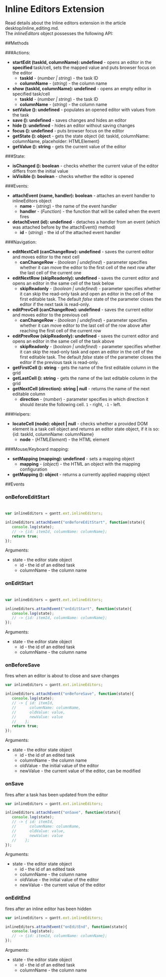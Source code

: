 Inline Editors Extension
========================

Read details about the Inline editors extension in the article desktop/inline_editing.md. <br> The *inlineEditors* object possesses the following API:

##Methods

###Actions:

- <span class=submethod>**startEdit (taskId, columnName): undefined**</span> - opens an editor in the <b>specified</b> task/cell, sets the mapped value and puts browser focus on the editor
	- **taskId** - (*number | string*) - the task ID
	- **columnName** - (*string*) - the column name
- <span class=submethod>**show (taskId, columnName): undefined**</span> - opens an empty editor in specified task/cell
	- **taskId** - (*number | string*) - the task ID
	- **columnName** - (*string*) - the column name
- <span class=submethod>**setValue (): undefined**</span> - populates an opened editor with values from the task
- <span class=submethod>**save (): undefined**</span> - saves changes and hides an editor
- <span class=submethod>**hide (): undefined**</span> - hides an editor without saving changes
- <span class=submethod>**focus (): undefined**</span> - puts browser focus on the editor 
- <span class=submethod>**getState (): object**</span> - gets the state object {id: taskId, columnName: columnName, placeholder: HTMLElement}
- <span class=submethod>**getValue (): string**</span> - gets the current value of the editor

###State: 

- <span class=submethod>**isChanged (): boolean**</span> - checks whether the current value of the editor differs from the initial value
- <span class=submethod>**isVisible (): boolean**</span> - checks whether the editor is opened

###Events:

- <span class=submethod>**attachEvent (name, handler): boolean**</span> - attaches an event handler to inlineEditors object
	- **name** - (*string*) - the name of the event handler
	- **handler** - (*Function*) - the function that will be called when the event fires
- <span class=submethod>**detachEvent (id): undefined**</span> - detaches a handler from an event (which was attached before by the attachEvent() method) 
	- **id** - (*string*) - the id of the attached event handler


###Navigation:

- <span class=submethod>**editNextCell (canChangeRow): undefined**</span> - saves the current editor and moves editor to the next cell 
	- **canChangeRow**  - (*boolean | undefined*) - parameter specifies whether it can move the editor to the first cell of the next row after the last cell of the current one
- <span class=submethod>**editNextRow (skipReadonly): undefined**</span> - saves the current editor and opens an editor in the same cell of the task below
    - **skipReadonly**  - (*boolean | undefined*) - parameter specifies whether it can skip the read-only task and open an editor in the cell of the first editable task. The default *false* state of the parameter closes the editor if the next task is read-only.
- <span class=submethod>**editPrevCell (canChangeRow): undefined**</span> - saves the current editor and moves editor to the previous cell 
	- **canChangeRow**  - (*boolean | undefined*) - parameter specifies whether it can move editor to the last cell of the row above after reaching the first cell of the current row
- <span class=submethod>**editPrevRow (skipReadonly): undefined**</span> - saves the current editor and opens an editor in the same cell of the task above
    - **skipReadonly**  - (*boolean | undefined*) - parameter specifies whether it can skip the read-only task and open an editor in the cell of the first editable task. The default *false* state of the parameter closes the editor if the previous task is read-only.
- <span class=submethod>**getFirstCell (): string**</span> - gets the name of the first editable column in the grid
- <span class=submethod>**getLastCell (): string**</span> - gets the name of the last editable column in the grid
- <span class=submethod>**getNextCell (direction): string | null**</span> - returns the name of the next editable column
	- **direction**  - (*number*) - parameter specifies in which direction it should iterate the following cell. `1` - right, `-1` - left.


###Helpers:

- <span class=submethod>**locateCell (node): object | null**</span> - checks whether a provided DOM element is a task cell object and returns an editor state object, if it is so: {id: taskId, columnName: columnName}
	- **node** - (*HTMLElement*) - the HTML element


###Mouse/Keyboard mapping:

- <span class=submethod>**setMapping (mapping): undefined**</span> - sets a mapping object
	- **mapping** - (*object*) - the HTML an object with the mapping configuration
- <span class=submethod>**getMapping (): object**</span> - returns a currently applied mapping object
<span></span>


##Events

### onBeforeEditStart <br><br>

~~~js
var inlineEditors = gantt.ext.inlineEditors;

inlineEditors.attachEvent("onBeforeEditStart", function(state){
   console.log(state);
   // -> {id: itemId, columnName: columnName};
   return true;
});
~~~

Arguments:

- state - the editor state object
	- id - the id of an edited task
	- columnName - the column name

### onEditStart <br><br>

~~~js
var inlineEditors = gantt.ext.inlineEditors;

inlineEditors.attachEvent("onEditStart", function(state){
   console.log(state);
   // -> {id: itemId, columnName: columnName};
});
~~~

Arguments:

- state - the editor state object
	- id - the id of an edited task
	- columnName - the column name

### onBeforeSave 

fires when an editor is about to close and save changes

~~~js
var inlineEditors = gantt.ext.inlineEditors;

inlineEditors.attachEvent("onBeforeSave", function(state){
   console.log(state);
   // -> { id: itemId, 
   //      columnName: columnName, 
   //      oldValue: value, 
   //      newValue: value
   //    };
   return true;
});
~~~

Arguments:

- state - the editor state object
	- id - the id of an edited task
	- columnName - the column name
	- oldValue - the initial value of the editor
	- newValue - the current value of the editor, can be modified

### onSave 

fires after a task has been updated from the editor

~~~js
var inlineEditors = gantt.ext.inlineEditors;

inlineEditors.attachEvent("onSave", function(state){
   console.log(state);
   // -> { id: itemId, 
   //      columnName: columnName, 
   //      oldValue: value, 
   //      newValue: value
   //    };
});
~~~

Arguments:

- state - the editor state object
	- id - the id of an edited task
	- columnName - the column name
	- oldValue - the initial value of the editor
	- newValue - the current value of the editor

### onEditEnd 

fires after an inline editor has been hidden

~~~js
var inlineEditors = gantt.ext.inlineEditors;

inlineEditors.attachEvent("onEditEnd", function(state){
   console.log(state);
   // -> {id: itemId, columnName: columnName};
});
~~~

Arguments:

- state - the editor state object
	- id - the id of an edited task
	- columnName - the column name
